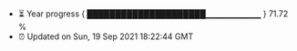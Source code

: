 - ⏳ Year progress { █████████████████████▁▁▁▁▁▁▁▁▁ } 71.72 %
- ⏰ Updated on Sun, 19 Sep 2021 18:22:44 GMT

